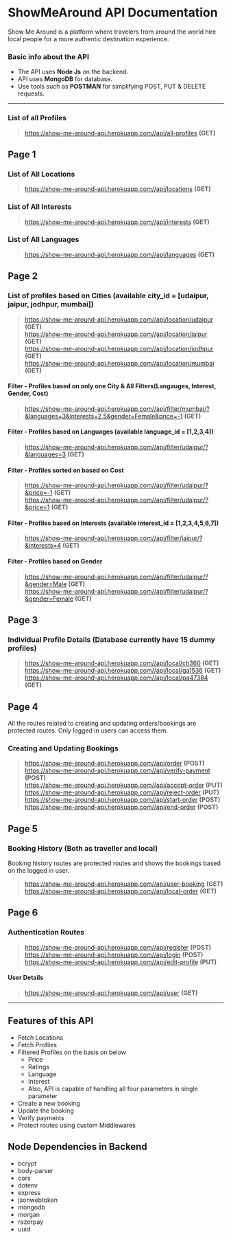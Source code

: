 # ShowMeAround API Documentation

Show Me Around is a platform where travelers from around the world hire local people for a more authentic destination experience.

### Basic info about the API

- The API uses **Node Js** on the backend.
- API uses **MongoDB** for database.
- Use tools such as **POSTMAN** for simplifying POST, PUT & DELETE requests.

---

### List of all Profiles

> https://show-me-around-api.herokuapp.com//api/all-profiles **(GET)**<br>

## Page 1

### List of All Locations
> https://show-me-around-api.herokuapp.com//api/locations **(GET)**<br>

### List of All Interests
> https://show-me-around-api.herokuapp.com//api/interests **(GET)**<br>

### List of All Languages
> https://show-me-around-api.herokuapp.com//api/languages **(GET)**<br>

## Page 2

### List of profiles based on Cities (available city_id = [udaipur, jaipur, jodhpur, mumbai])

> https://show-me-around-api.herokuapp.com//api/location/udaipur **(GET)**<br>
> https://show-me-around-api.herokuapp.com//api/location/jaipur **(GET)**<br>
> https://show-me-around-api.herokuapp.com//api/location/jodhpur **(GET)**<br>
> https://show-me-around-api.herokuapp.com//api/location/mumbai **(GET)**<br>

#### Filter - Profiles based on only one City & All Filters(Langauges, Interest, Gender, Cost)

> https://show-me-around-api.herokuapp.com//api/filter/mumbai/?&languages=3&interests=2,5&gender=Female&price=-1 **(GET)**<br>

#### Filter - Profiles based on Languages (available language_id = [1,2,3,4])
> https://show-me-around-api.herokuapp.com//api/filter/udaipur/?&languages=3 **(GET)**<br>

#### Filter - Profiles sorted on based on Cost
> https://show-me-around-api.herokuapp.com//api/filter/udaipur/?&price=-1 **(GET)**<br>
> https://show-me-around-api.herokuapp.com//api/filter/udaipur/?&price=1 **(GET)**<br>

#### Filter - Profiles based on Interests (available interest_id = [1,2,3,4,5,6,7])
> https://show-me-around-api.herokuapp.com//api/filter/jaipur/?&interests=4 **(GET)**<br>

#### Filter - Profiles based on Gender 
> https://show-me-around-api.herokuapp.com//api/filter/udaipur/?&gender=Male **(GET)**<br>
> https://show-me-around-api.herokuapp.com//api/filter/udaipur/?&gender=Female **(GET)**<br>

## Page 3

### Individual Profile Details (Database currently have 15 dummy profiles)

> https://show-me-around-api.herokuapp.com//api/local/ch360 **(GET)**<br>
> https://show-me-around-api.herokuapp.com//api/local/ga1536 **(GET)**<br>
> https://show-me-around-api.herokuapp.com//api/local/pa47384 **(GET)**<br>

## Page 4
All the routes related to creating and updating orders/bookings are protected routes. Only logged in users can access them.
### Creating and Updating Bookings
> https://show-me-around-api.herokuapp.com//api/order **(POST)**<br>
> https://show-me-around-api.herokuapp.com//api/verify-payment **(POST)**<br>
> https://show-me-around-api.herokuapp.com//api/accept-order **(PUT)**<br>
> https://show-me-around-api.herokuapp.com//api/reject-order **(PUT)**<br>
> https://show-me-around-api.herokuapp.com//api/start-order **(POST)**<br>
> https://show-me-around-api.herokuapp.com//api/end-order **(POST)**<br>
## Page 5

### Booking History (Both as traveller and local)
Booking history routes are protected routes and shows the bookings based on the logged in user.

> https://show-me-around-api.herokuapp.com//api/user-booking **(GET)**<br>
> https://show-me-around-api.herokuapp.com//api/local-order **(GET)**<br>

## Page 6

### Authentication Routes
> https://show-me-around-api.herokuapp.com//api/register **(POST)**<br>
> https://show-me-around-api.herokuapp.com//api/login **(POST)**<br>
> https://show-me-around-api.herokuapp.com//api/edit-profile **(PUT)**<br>
#### User Details
> https://show-me-around-api.herokuapp.com//api/user **(GET)**<br>

---

## Features of this API

- Fetch Locations
- Fetch Profiles
- Filtered Profiles on the basis on below
  - Price
  - Ratings
  - Language
  - Interest
  - Also, API is capable of handling all four parameters in single parameter
- Create a new booking
- Update the booking
- Verify payments
- Protect routes using custom Middlewares

## Node Dependencies in Backend

- bcrypt
- body-parser
- cors
- dotenv
- express
- jsonwebtoken
- mongodb
- morgan
- razorpay
- uuid
